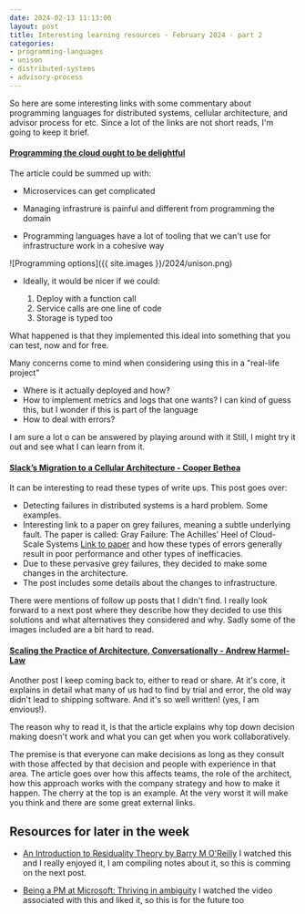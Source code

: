 ```yaml
---
date: 2024-02-13 11:13:00
layout: post
title: Interesting learning resources - February 2024 - part 2
categories:
- programming-languages
- unison
- distributed-systems
- advisory-process
---
```



So here are some interesting links with some commentary about programming languages for distributed systems, cellular architecture, and advisor process for  etc. Since a lot of the links are not short reads, I'm going to keep it brief.


#### [Programming the cloud ought to be delightful](https://web.archive.org/web/20240212160042/https://www.unison.cloud/our-approach/) 

The article could be summed up with:


* Microservices can get complicated 

* Managing infrastrure is painful and different from programming the domain

* Programming languages have a lot of tooling that we can't use for infrastructure work in a cohesive way

![Programming options]({{ site.images }}/2024/unison.png)

* Ideally, it would be nicer if we could:

    1.  Deploy with a function call
    1.  Service calls are one line of code
    1.  Storage is typed too

What happened is that they implemented this ideal into something that you can test, now and for free.

Many concerns come to mind when considering using this in a "real-life project"
* Where is it actually deployed and how? 
* How to implement metrics and logs that one wants? I can kind of guess this, but I wonder if this is part of the language
* How to deal with errors? 

I am sure a lot o can be answered by playing around with it 
Still,  I might try it out and see what I can learn from it.  



#### [Slack’s Migration to a Cellular Architecture - Cooper Bethea](https://web.archive.org/web/20240213115847/https://slack.engineering/slacks-migration-to-a-cellular-architecture/) 

It can be interesting to read these types of write ups. This post goes over:

*   Detecting failures in distributed systems is a hard problem. Some examples.  
*   Interesting link to a paper on grey failures, meaning a subtle underlying fault. The paper is called: Gray Failure: The Achilles’ Heel of Cloud-Scale Systems [Link to paper](https://www.microsoft.com/en-us/research/wp-content/uploads/2017/06/paper-1.pdf) and how these types of errors generally result in poor performance and other types of inefficacies.
*   Due to these pervasive grey failures, they decided to make some changes in the architecture. 
*   The post includes some details about the changes to infrastructure. 


There were mentions of follow up posts that I didn't find. I really look forward to a next post where they describe how they decided to use this solutions and what alternatives they considered and why.
Sadly some of the images included are a bit hard to read.


#### [Scaling the Practice of Architecture, Conversationally - Andrew Harmel-Law](https://web.archive.org/save/https://martinfowler.com/articles/scaling-architecture-conversationally.html) 

Another post I keep coming back to, either to read or share. At it's core, it explains in detail what many of us had to find by trial and error,  the old way didn't lead to shipping software. And it's so well written! (yes, I am envious!).

The reason why to read it, is that the article explains why top down decision making doesn't work and what you can get when you work collaboratively. 

The premise is that everyone can make decisions as long as they consult with those affected by that decision and people with experience in that area.
The article goes over how this affects teams, the role of the architect, how this approach works with the company strategy and how to make it happen. The cherry at the top is an example. At the very worst it will make you think and there are some great external links.



## Resources for later in the week

* [An Introduction to Residuality Theory by Barry M O'Reilly](https://virtualddd.com/sessions/83) I watched this and I really enjoyed it,  I am compiling notes about it, so this is comming on the next post.

* [Being a PM at Microsoft: Thriving in ambiguity](https://ssbipolar.com/2024/01/29/being-a-pm-at-microsoft-thriving-in-ambiguity/) I watched the video associated with this and liked it, so this is for the future too

